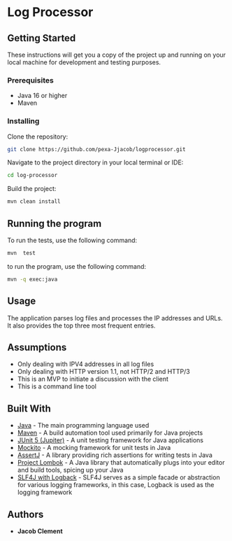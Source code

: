 # Log Processor

## Getting Started

These instructions will get you a copy of the project up and running on your local machine for development and testing purposes.

### Prerequisites

- Java 16 or higher
- Maven

### Installing

Clone the repository:

```bash
git clone https://github.com/pexa-Jjacob/logprocessor.git
```

Navigate to the project directory in your local terminal or IDE:

```bash
cd log-processor
```

Build the project:

```bash
mvn clean install
```

## Running the program

To run the tests, use the following command:

```bash
mvn  test
```

to run the program, use the following command:

```bash 
mvn -q exec:java
```

## Usage

The application parses log files and processes the IP addresses and URLs. It also provides the top three most frequent entries.

## Assumptions

- Only dealing with IPV4 addresses in all log files
- Only dealing with HTTP version 1.1, not HTTP/2 and HTTP/3
- This is an MVP to initiate a discussion with the client
- This is a command line tool

## Built With

- [Java](https://www.java.com/) - The main programming language used
- [Maven](https://maven.apache.org/) - A build automation tool used primarily for Java projects
- [JUnit 5 (Jupiter)](https://junit.org/junit5/) - A unit testing framework for Java applications
- [Mockito](https://site.mockito.org/) - A mocking framework for unit tests in Java
- [AssertJ](https://assertj.github.io/doc/) - A library providing rich assertions for writing tests in Java
- [Project Lombok](https://projectlombok.org/) - A Java library that automatically plugs into your editor and build tools, spicing up your Java
- [SLF4J with Logback](http://www.slf4j.org/) - SLF4J serves as a simple facade or abstraction for various logging frameworks, in this case, Logback is used as the logging framework

## Authors

- **Jacob Clement** 
